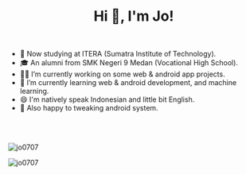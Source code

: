 <h1 align="center">Hi 👋, I'm Jo!</h1>

<br/>

- 🏫 Now studying at ITERA (Sumatra Institute of Technology).
- 🎓 An alumni from SMK Negeri 9 Medan (Vocational High School).
- 👨‍💻 I’m currently working on some web & android app projects.
- 🌱 I’m currently learning web & android development, and machine learning.
- 😄 I'm natively speak Indonesian and little bit English.
- 📱  Also happy to tweaking android system.

<br/>
<br/>

<p><img align="center" src="https://github-readme-stats.vercel.app/api?username=jo0707&show_icons=true&theme=onedark&locale=en" alt="jo0707" /></p>

<p><img align="center" src="https://github-readme-stats.vercel.app/api/top-langs?username=jo0707&show_icons=true&theme=onedark&locale=en&layout=compact" alt="jo0707" /></p>

